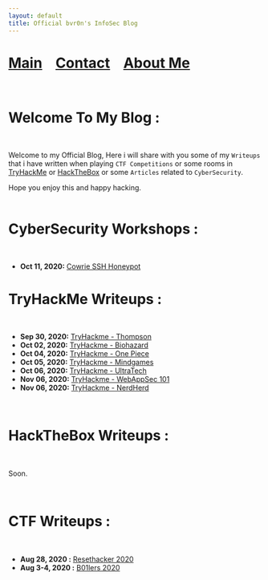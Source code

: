 ```yaml
---
layout: default
title: Official bvr0n's InfoSec Blog
---
```


# [Main](./index.md) &nbsp;&nbsp;   [Contact](./contact.md) &nbsp;&nbsp; [About Me](./aboutme.md) <br>

<br>

# Welcome To My Blog :
<br>

Welcome to my Official Blog, Here i will share with you some of my `Writeups` that i have written when playing `CTF Competitions` or some rooms in [TryHackMe](https://tryhackme.com/) or [HackTheBox](https://www.hackthebox.eu/) or some `Articles` related to `CyberSecurity`.

Hope you enjoy this and happy hacking.<br>
<br>

# CyberSecurity Workshops :
<br>

- **Oct 11, 2020:** [Cowrie SSH Honeypot](./posts/workshops/cowrie_honeypot/project.md)


# TryHackMe Writeups : 
<br>

- **Sep 30, 2020:** [TryHackme - Thompson](./posts/thm/thompson.md)
- **Oct 02, 2020:** [TryHackme - Biohazard](./posts/thm/Biohazard.md)
- **Oct 04, 2020:** [TryHackme - One Piece](./posts/thm/one_piece.md)
- **Oct 05, 2020:** [TryHackme - Mindgames](./posts/thm/Mindgames.md)
- **Oct 06, 2020:** [TryHackme - UltraTech](./posts/thm/UltraTech.md)
- **Nov 06, 2020:** [TryHackme - WebAppSec 101](./posts/thm/WebAppSec_101.md)
- **Nov 06, 2020:** [TryHackme - NerdHerd](./posts/thm/nerdherd.md)
<br clear="left">


# HackTheBox Writeups :
<br>

Soon.

<br>

# CTF Writeups :
<br>

- **Aug 28, 2020  :** [Resethacker 2020](./posts/ctf/resethacker/resethacker.md)
- **Aug 3-4, 2020 :** [B01lers 2020](./posts/ctf/b01lers/b01lers.md)

<br>
<br>
<br>

